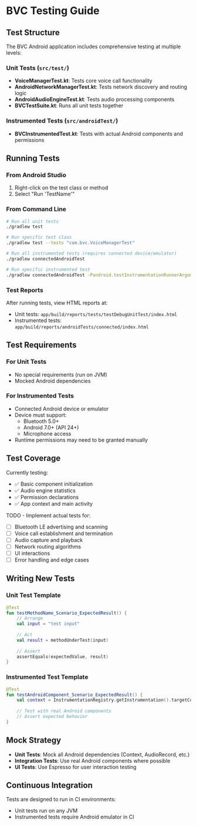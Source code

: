 # BVC Testing Guide

## Test Structure

The BVC Android application includes comprehensive testing at multiple levels:

### Unit Tests (`src/test/`)
- **VoiceManagerTest.kt**: Tests core voice call functionality
- **AndroidNetworkManagerTest.kt**: Tests network discovery and routing logic  
- **AndroidAudioEngineTest.kt**: Tests audio processing components
- **BVCTestSuite.kt**: Runs all unit tests together

### Instrumented Tests (`src/androidTest/`)
- **BVCInstrumentedTest.kt**: Tests with actual Android components and permissions

## Running Tests

### From Android Studio
1. Right-click on the test class or method
2. Select "Run 'TestName'"

### From Command Line
```bash
# Run all unit tests
./gradlew test

# Run specific test class
./gradlew test --tests "com.bvc.VoiceManagerTest"

# Run all instrumented tests (requires connected device/emulator)
./gradlew connectedAndroidTest

# Run specific instrumented test
./gradlew connectedAndroidTest -Pandroid.testInstrumentationRunnerArguments.class=com.bvc.BVCInstrumentedTest
```

### Test Reports
After running tests, view HTML reports at:
- Unit tests: `app/build/reports/tests/testDebugUnitTest/index.html`
- Instrumented tests: `app/build/reports/androidTests/connected/index.html`

## Test Requirements

### For Unit Tests
- No special requirements (run on JVM)
- Mocked Android dependencies

### For Instrumented Tests
- Connected Android device or emulator
- Device must support:
  - Bluetooth 5.0+
  - Android 7.0+ (API 24+)
  - Microphone access
- Runtime permissions may need to be granted manually

## Test Coverage

Currently testing:
- ✅ Basic component initialization
- ✅ Audio engine statistics
- ✅ Permission declarations
- ✅ App context and main activity

TODO - Implement actual tests for:
- [ ] Bluetooth LE advertising and scanning
- [ ] Voice call establishment and termination
- [ ] Audio capture and playback
- [ ] Network routing algorithms
- [ ] UI interactions
- [ ] Error handling and edge cases

## Writing New Tests

### Unit Test Template
```kotlin
@Test
fun testMethodName_Scenario_ExpectedResult() {
    // Arrange
    val input = "test input"
    
    // Act
    val result = methodUnderTest(input)
    
    // Assert
    assertEquals(expectedValue, result)
}
```

### Instrumented Test Template
```kotlin
@Test
fun testAndroidComponent_Scenario_ExpectedResult() {
    val context = InstrumentationRegistry.getInstrumentation().targetContext
    
    // Test with real Android components
    // Assert expected behavior
}
```

## Mock Strategy

- **Unit Tests**: Mock all Android dependencies (Context, AudioRecord, etc.)
- **Integration Tests**: Use real Android components where possible
- **UI Tests**: Use Espresso for user interaction testing

## Continuous Integration

Tests are designed to run in CI environments:
- Unit tests run on any JVM
- Instrumented tests require Android emulator in CI
